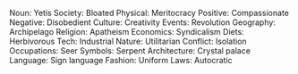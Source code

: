 Noun: Yetis
Society: Bloated
Physical: Meritocracy
Positive: Compassionate
Negative: Disobedient
Culture: Creativity
Events: Revolution
Geography: Archipelago
Religion: Apatheism
Economics: Syndicalism
Diets: Herbivorous
Tech: Industrial
Nature: Utilitarian
Conflict: Isolation
Occupations: Seer
Symbols: Serpent
Architecture: Crystal palace
Language: Sign language
Fashion: Uniform
Laws: Autocratic